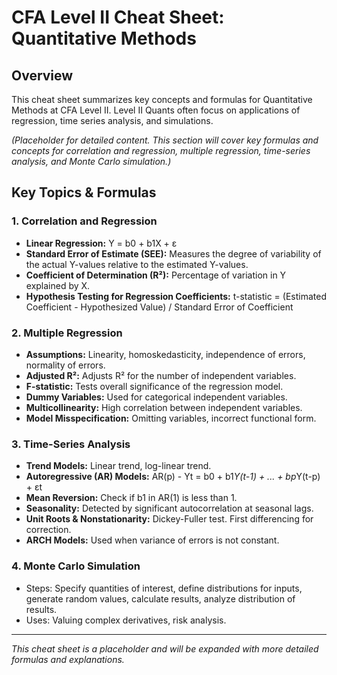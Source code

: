 # CFA Level II Cheat Sheet: Quantitative Methods

## Overview
This cheat sheet summarizes key concepts and formulas for Quantitative Methods at CFA Level II. Level II Quants often focus on applications of regression, time series analysis, and simulations.

*(Placeholder for detailed content. This section will cover key formulas and concepts for correlation and regression, multiple regression, time-series analysis, and Monte Carlo simulation.)*

## Key Topics & Formulas

### 1. Correlation and Regression
*   **Linear Regression:** Y = b0 + b1X + ε
*   **Standard Error of Estimate (SEE):** Measures the degree of variability of the actual Y-values relative to the estimated Y-values.
*   **Coefficient of Determination (R²):** Percentage of variation in Y explained by X.
*   **Hypothesis Testing for Regression Coefficients:** t-statistic = (Estimated Coefficient - Hypothesized Value) / Standard Error of Coefficient

### 2. Multiple Regression
*   **Assumptions:** Linearity, homoskedasticity, independence of errors, normality of errors.
*   **Adjusted R²:** Adjusts R² for the number of independent variables.
*   **F-statistic:** Tests overall significance of the regression model.
*   **Dummy Variables:** Used for categorical independent variables.
*   **Multicollinearity:** High correlation between independent variables.
*   **Model Misspecification:** Omitting variables, incorrect functional form.

### 3. Time-Series Analysis
*   **Trend Models:** Linear trend, log-linear trend.
*   **Autoregressive (AR) Models:** AR(p) - Yt = b0 + b1*Y(t-1) + ... + bp*Y(t-p) + εt
*   **Mean Reversion:** Check if b1 in AR(1) is less than 1.
*   **Seasonality:** Detected by significant autocorrelation at seasonal lags.
*   **Unit Roots & Nonstationarity:** Dickey-Fuller test. First differencing for correction.
*   **ARCH Models:** Used when variance of errors is not constant.

### 4. Monte Carlo Simulation
*   Steps: Specify quantities of interest, define distributions for inputs, generate random values, calculate results, analyze distribution of results.
*   Uses: Valuing complex derivatives, risk analysis.

---

*This cheat sheet is a placeholder and will be expanded with more detailed formulas and explanations.*
